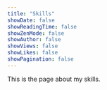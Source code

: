 ```yaml
---
title: "Skills"
showDate: false
showReadingTime: false
showZenMode: false
showAuthor: false
showViews: false
showLikes: false
showPagination: false
---
```


This is the page about my skills.